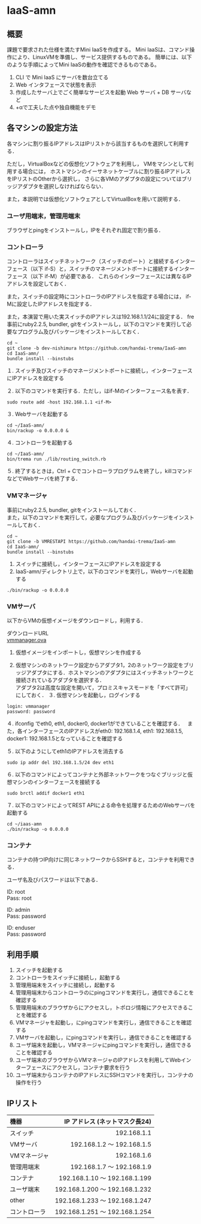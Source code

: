 # IaaS-amn

## 概要

課題で要求された仕様を満たすMini IaaSを作成する。
Mini IaaSは、コマンド操作により、LinuxVMを準備し、サービス提供するものである。
簡単には、以下のような手順によってMini IaaSの動作を確認できるものである。

1. CLI で Mini IaaS にサーバを数台立てる
2. Web インタフェースで状態を表示
3. 作成したサーバ上でごく簡単なサービスを起動
Web サーバ + DB サーバなど
4. +αで工夫した点や独自機能をデモ

## 各マシンの設定方法
各マシンに割り振るIPアドレスはIPリストから該当するものを選択して利用する．

ただし，VirtualBoxなどの仮想化ソフトウェアを利用し，
VMをマシンとして利用する場合には，
ホストマシンのイーサネットケーブルに割り振るIPアドレスをIPリストのOtherから選択し，
さらに各VMのアダプタの設定についてはブリッジアダプタを選択しなければならない．

また，本説明では仮想化ソフトウェアとしてVirtualBoxを用いて説明する．

### ユーザ用端末，管理用端末
ブラウザとpingをインストールし，IPをそれぞれ固定で割り振る．

### コントローラ
コントローラはスイッチネットワーク（スイッチのポート）と接続するインターフェース（以下 if-S）と，スイッチのマネージメントポートに接続するインターフェース（以下 if-M）が必要である．
これらのインターフェースには異なるIPアドレスを設定しておく．

また，スイッチの設定時にコントローラのIPアドレスを指定する場合には，
if-Mに設定したIPアドレスを指定する．

また，本演習で用いた実スイッチのIPアドレスは192.168.1.1/24に設定する．
fre
事前にruby2.2.5, bundler, gitをインストールし，以下のコマンドを実行して必要なプログラム及びパッケージをインストールしておく．
```
cd ~
git clone -b dev-nishimura https://github.com/handai-trema/IaaS-amn
cd IaaS-amn/
bundle install --binstubs
```

１. スイッチ及びスイッチのマネージメントポートに接続し，インターフェースにIPアドレスを設定する

２. 以下のコマンドを実行する．ただし，<if-M>はif-Mのインターフェース名を表す．
```
sudo route add -host 192.168.1.1 <if-M>
```
３. Webサーバを起動する
```
cd ~/IaaS-amn/
bin/rackup -o 0.0.0.0 &
```
４. コントローラを起動する
```
cd ~/IaaS-amn/
bin/trema run ./lib/routing_switch.rb
```
５. 終了するときは，Ctrl + Cでコントローラプログラムを終了し，killコマンドなどでWebサーバを終了する．

### VMマネージャ
事前にruby2.2.5, bundler, gitをインストールしておく．  
また，以下のコマンドを実行して，必要なプログラム及びパッケージをインストールしておく．
```
cd ~
git clone -b VMRESTAPI https://github.com/handai-trema/IaaS-amn
cd IaaS-amn/
bundle install --binstubs
```
1. スイッチに接続し，インターフェースにIPアドレスを設定する
2. IaaS-amn/ディレクトリ上で，以下のコマンドを実行し，Webサーバを起動する
```
./bin/rackup -o 0.0.0.0
```

### VMサーバ
以下からVMの仮想イメージをダウンロードし，利用する．

ダウンロードURL  
[ vmmanager.ova ](https://ecsosaka-my.sharepoint.com/personal/u141594c_ecs_osaka-u_ac_jp/_layouts/15/guestaccess.aspx?docid=05b93cfed22144d0fb1715bd45ddf518f&authkey=AWI5hSepDEk9yE5A7zCg48I)

1. 仮想イメージをインポートし，仮想マシンを作成する

2. 仮想マシンのネットワーク設定からアダプタ1，2のネットワーク設定をブリッジアダプタにする．ホストマシンのアダプタにはスイッチネットワークと接続されているアダプタを選択する．  
アダプタ2は高度な設定を開いて，プロミスキャスモードを「すべて許可」にしておく．
３. 仮想マシンを起動し，ログインする
```
login: vmmanager  
password: password
```
４. ifconfig でeth0, eth1, docker0, docker1ができていることを確認する．  
また，各インターフェースのIPアドレスがeth0: 192.168.1.4, eth1: 192.168.1.5, docker1: 192.168.1.5となっていることを確認する

５. 以下のようにしてeth1のIPアドレスを消去する
```
sudo ip addr del 192.168.1.5/24 dev eth1
```
６. 以下のコマンドによってコンテナと外部ネットワークをつなぐブリッジと仮想マシンのインターフェースを接続する
```
sudo brctl addif docker1 eth1
```
７. 以下のコマンドによってREST APIによる命令を処理するためのWebサーバを起動する
```
cd ~/iaas-amn
./bin/rackup -o 0.0.0.0
```

### コンテナ
コンテナの持つIP向けに同じネットワークからSSHすると，コンテナを利用できる．

ユーザ名及びパスワードは以下である．

ID: root  
Pass: root

ID: admin  
Pass: password

ID: enduser  
Pass: password

## 利用手順
1. スイッチを起動する
2. コントローラをスイッチに接続し，起動する
3. 管理用端末をスイッチに接続し，起動する
4. 管理用端末からコントローラの<if-S>にpingコマンドを実行し，通信できることを確認する
5. 管理用端末のブラウザから<if-S>にアクセスし，トポロジ情報にアクセスできることを確認する
6. VMマネージャを起動し，<if-S>にpingコマンドを実行し，通信できることを確認する
7. VMサーバを起動し，<if-S>にpingコマンドを実行し，通信できることを確認する
8. ユーザ端末を起動し，VMマネージャにpingコマンドを実行し，通信できることを確認する
9. ユーザ端末のブラウザからVMマネージャのIPアドレスを利用してWebインターフェースにアクセスし，コンテナ要求を行う
10. ユーザ端末からコンテナのIPアドレスにSSHコマンドを実行し，コンテナの操作を行う

## IPリスト

| 機器         |                    IP アドレス (ネットマスク長24)|
|:-------------|-------------------------------:|
| スイッチ     |                    192.168.1.1 |
| VMサーバ |     192.168.1.2 〜 192.168.1.5 |
| VMマネージャ |      192.168.1.6 |
| 管理用端末   |     192.168.1.7 〜 192.168.1.9 |
| コンテナ           |  192.168.1.10 〜 192.168.1.199 |
| ユーザ端末   | 192.168.1.200 〜 192.168.1.232 |
| other        | 192.168.1.233 〜 192.168.1.247 |
| コントローラ |       192.168.1.251 〜 192.168.1.254 |
